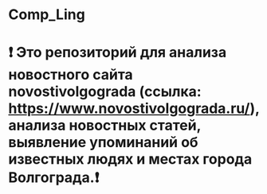 # Comp_Ling 



# :exclamation: Это репозиторий для анализа новостного сайта  novostivolgograda (ссылка: https://www.novostivolgograda.ru/), анализа новостных статей, выявление упоминаний об известных людях и местах города Волгограда.:exclamation:
